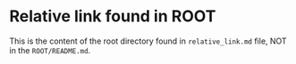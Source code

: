 # Relative link found in ROOT
This is the content of the root directory found in `relative_link.md` file, NOT in the `ROOT/README.md`.
